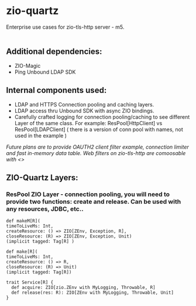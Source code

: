 # zio-quartz

Enterprise use cases for zio-tls-http server - m5.<br><br>

## Additional dependencies:

* ZIO-Magic
* Ping Unbound LDAP SDK

## Internal components used: 

* LDAP and HTTPS Connection pooling and caching layers. 
* LDAP access thru Unbound SDK with async ZIO bindings.
* Carefully crafted logging for connection pooling/caching to see different Layer of the same class.  For example: ResPool[HttpClient] vs ResPool[LDAPClient] 
( there is a version of conn pool with names, not used in the example )

<i>
Future plans are to provide OAUTH2 client filter example, connection limiter and fast in-memory data table. 
Web filters on zio-tls-http are comoosable with <>
</i>  
  
 ## ZIO-Quartz Layers:
  
 ### ResPool ZIO Layer - connection pooling, you will need to provide two functions: create and release. Can be used with any resources, JDBC, etc..
   
    def makeM[R](
    timeToLiveMs: Int,
    createResource: () => ZIO[ZEnv, Exception, R],
    closeResource: (R) => ZIO[ZEnv, Exception, Unit)
    (implicit tagged: Tag[R] )
  
    def make[R](
    timeToLiveMs: Int, 
    createResource: () => R,
    closeResource: (R) => Unit)
    (implicit tagged: Tag[R])
    
    trait Service[R] {
      def acquire: ZIO[zio.ZEnv with MyLogging, Throwable, R]
      def release(res: R): ZIO[ZEnv with MyLogging, Throwable, Unit]
    }
    
    
    
